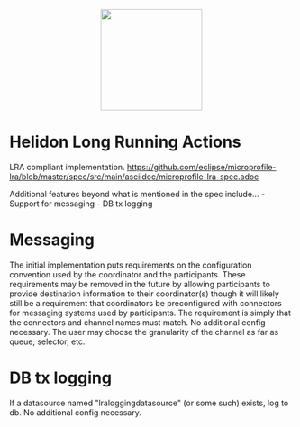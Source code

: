 <p align="center">
    <img src="../etc/images/Primary_logo_blue.png" height="180">
</p>

# Helidon Long Running Actions

LRA compliant implementation.
https://github.com/eclipse/microprofile-lra/blob/master/spec/src/main/asciidoc/microprofile-lra-spec.adoc

Additional features beyond what is mentioned in the spec include...
    - Support for messaging
    - DB tx logging

# Messaging

The initial implementation puts requirements on the configuration convention used by the coordinator and the participants.
These requirements may be removed in the future by allowing participants to provide destination information to their coordinator(s) though it will likely still be a requirement that coordinators be preconfigured with connectors for messaging systems used by participants.
The requirement is simply that the connectors and channel names must match.
No additional config necessary.
The user may choose the granularity of the channel as far as queue, selector, etc.

# DB tx logging

If a datasource named "lraloggingdatasource" (or some such) exists, log to db.
No additional config necessary.